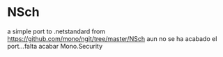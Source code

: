 # NSch
a simple port to .netstandard from https://github.com/mono/ngit/tree/master/NSch
aun no se ha acabado el port...falta acabar Mono.Security
